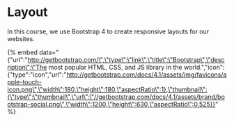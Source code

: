 # Layout

In this course, we use Bootstrap 4 to create responsive layouts for our websites.

{% embed data="{\"url\":\"http://getbootstrap.com/\",\"type\":\"link\",\"title\":\"Bootstrap\",\"description\":\"The most popular HTML, CSS, and JS library in the world.\",\"icon\":{\"type\":\"icon\",\"url\":\"http://getbootstrap.com/docs/4.1/assets/img/favicons/apple-touch-icon.png\",\"width\":180,\"height\":180,\"aspectRatio\":1},\"thumbnail\":{\"type\":\"thumbnail\",\"url\":\"//getbootstrap.com/docs/4.1/assets/brand/bootstrap-social.png\",\"width\":1200,\"height\":630,\"aspectRatio\":0.525}}" %}

